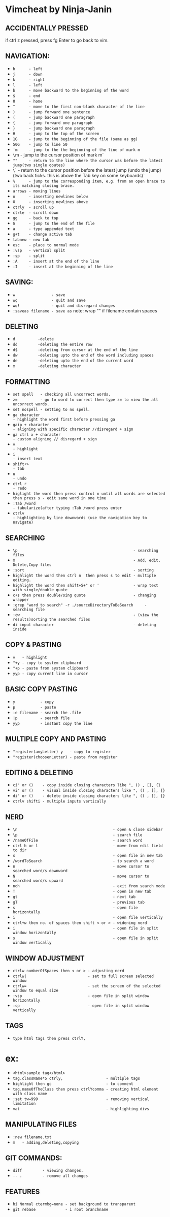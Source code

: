 # Vimcheat by Ninja-Janin

## ACCIDENTALLY PRESSED

if ctrl z pressed, press fg Enter to go back to vim.

## NAVIGATION:
* `h      - left`
* `j      - down`
* `k      - right`
* `l      - left`
* `b      - move backward to the beginning of the word`
* `$      - end`
* `0      - home`
* `^      - move to the first non-blank character of the line`
* `)      - jump forward one sentence`
* `(      - jump backward one paragraph`
* `{      - jump forward one paragraph`
* `}      - jump backward one paragraph`
* `H      - jump to the top of the screen`
* `1G     - jump to the beginning of the file (same as gg)`
* `50G    - jump to line 50`
* `'m     - jump to the the beginning of the line of mark m`
* `\`m    - jump to the cursor position of mark m`
* `""     - return to the line where the cursor was before the latest jump(two single qoutes)`
* `\`\`   - return to the cursor position before the latest jump (undo the jump)(two back ticks. this is above the Tab key on some keyboards)`
* `%      - jump to the corresponding item, e.g. from an open brace to its matching closing brace.`
* `arrows - moving lines`
* `o      - inserting newlines below`
* `O      - inserting newlines above`
* `ctrly  - scroll up`
* `ctrle  - scroll down`
* `gg     - back to top`
* `G      - jump to the end of the file`
* `a      - type appended text`
* `g+t    - change active tab`
* `tabnew - new tab`
* `esc    - place to normal mode`
* `:vsp   - vertical split`
* `:sp    - split`
* `:A     - insert at the end of the line`
* `:I     - insert at the beginning of the line`


## SAVING:

* `w                - save`
* `wq               - quit and save`
* `wq!              - quit and disregard changes`
* `:saveas filename - save as`
 	note: wrap "" if filename contain spaces 

## DELETING

* `d          -delete`
* `dd         -deleting the entire row`
* `d$         -deleting from cursor at the end of the line`
* `dw         -deleting upto the end of the word including spaces`
* `de         -deleting upto the end of the current word`
* `x          -deleting character`

## FORMATTING

* `set spell   - checking all uncorrect words.`
* `z=          - go to word to correct then type z= to view the all uncorrect words.`
* `set nospell - setting to no spell.`
* `ga character                                                                     - highlight the word first before pressing ga`
* `gaip + character                                                                 - aligning with specific character //disregard + sign`
* `ga ctrl x + character                                                            - custom aligning // disregard + sign`
* `v                                                                                - highlight`
* `i                                                                                - insert text`
* `shift+>                                                                          - tab`
* `u                                                                                - undo`
* `ctrl r                                                                           - redo`
* `higlight the word then press control n until all words are selected then press s - edit same word in one time`
* `:Tab /word                                                                       - tabularize(after typing :Tab /word press enter`
* `ctrlv                                                                            - highlighting by line downwards (use the navigation key to navigate)`

## SEARCHING

* `\p                                                   - searching files`
* `m                                                    - Add, edit, Delete,Copy files`
* `:sort                                                - sorting`
* `highlight the word then ctrl n  then press s to edit - multiple editing.`
* `highlight the word then shift+S+" or '               - wrap text with single/double quote`
* `c+s then press double/sing quote                     - changing wrapper`
* `:grep "word to search" -r ./sourceDirectoryToBeSearch     - searching file`
* `:cw                                                  - (view the results)sorting the searched files`
* `di input character                                   - deleting inside`

## COPY & PASTING

* `v   - highlight`
* `"+y - copy to system clipboard`
* `"+p - paste from system clipboard`
* `yyp - copy current line in cursor`

## BASIC COPY PASTING

* `y           - copy`
* `p           - paste`
* `:e filename - search the .file`
* `|p          - search file`
* `yyp         - instant copy the line`

## MULTIPLE COPY AND PASTING

* `"register(anyLetter) y   - copy to register`
* `"register(choosenLetter) - paste from register`

## EDITING & DELETING

* `ci" or ()    - copy inside closing characters like ", () , [], {}`
* `vi" or ()    - visual inside closing characters like ", () , [], {}`
* `di" or ()    - delete inside closing characters like ", () , [], {}`
* `ctrlv shifti - multiple inputs vertically`

## NERD

* `\n                                          - open & close sidebar`
* `\p                                          - search file`
* `/nameOfFile                                 - search word`
* `ctrl h or l                                 - move from edit field to dir`
* `s                                           - open file in new tab`
* `/wordToSearch                               - to search a word`
* `n                                           - move cursor to searched word/s downward`
* `N                                           - move cursor to searched word/s upward`
* `noh                                         - exit from search mode`
* `T                                           - open in new tab`
* `gt                                          - next tab`
* `gT                                          - previous tab`
* `s                                           - open file horizontally`
* `i                                           - open file vertically`
* `ctrl+w then no. of spaces then shift < or > - widening nerd`
* `i                                           - open file in split window horizontally`
* `s                                           - open file in split window vertically`

## WINDOW ADJUSTMENT

* `ctrlw numberOfSpaces then < or > - adjusting nerd`
* `ctrlw|                           - set to full screen selected window`
* `ctrlw=                           - set the screen of the selected window to equal size`
* `:vsp                             - open file in split window horizontally`
* `:sp                              - open file in split window vertically`

## TAGS

* `type html tags then press ctrlY,`

# ex:

* `<html>sample tag</html>`
* `tag.className*5 ctrly,                   - multiple tags`
* `highlight then gc                        - to comment`
* `tag.nameOfTheClass then press ctrlYcomma - creating html element with class name`
* `:set tw=999                              - removing vertical limitation`
* `vat                                      - highlighting divs`

## MANIPULATING FILES

* `:new filename.txt`
* `m   - adding,deleting,copying`

## GIT COMMANDS:

* `diff         - viewing changes.`
* `-- .         - remove all changes`

## FEATURES

* `hi Normal ctermbg=none - set background to transparent`
* `git rebase             - i root branchname`

